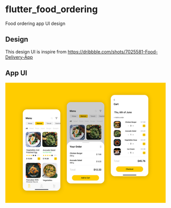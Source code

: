 # flutter_food_ordering

Food ordering app UI design

## Design

This design UI is inspire from https://dribbble.com/shots/7025581-Food-Delivery-App

## App UI

![](lib/app.png)

 
